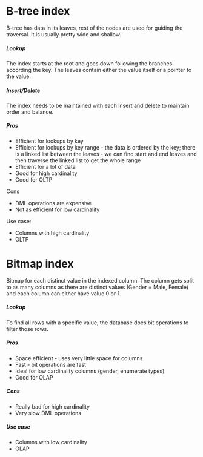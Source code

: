 # B-tree index
B-tree has data in its leaves, rest of the nodes are used for guiding the traversal. It is usually pretty wide and shallow.

##### Lookup
The index starts at the root and goes down following the branches according the key. The leaves contain either the value itself or a pointer to the value.

##### Insert/Delete
The index needs to be maintained with each insert and delete to maintain order and balance.

##### Pros
- Efficient for lookups by key
- Efficient for lookups by key range - the data is ordered by the key; there is a linked list between the leaves - we can find start and end leaves and then traverse the linked list to get the whole range
- Efficient for a lot of data
- Good for high cardinality
- Good for OLTP

Cons
- DML operations are expensive
- Not as efficient for low cardinality

Use case:
- Columns with high cardinality
- OLTP

# Bitmap index
Bitmap for each distinct value in the indexed column. The column gets split to as many columns as there are distinct values (Gender = Male, Female) and each column can either have value 0 or 1.

##### Lookup
To find all rows with a specific value, the database does bit operations to filter those rows.

##### Pros
- Space efficient - uses very little space for columns
- Fast - bit operations are fast
- Ideal for low cardinality columns (gender, enumerate types)
- Good for OLAP

##### Cons
- Really bad for high cardinality
- Very slow DML operations

##### Use case
- Columns with low cardinality
- OLAP